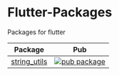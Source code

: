 # Flutter-Packages
Packages for flutter


| Package                                                                              | Pub                                                                                                      |
| ------------------------------------------------------------------------------------ | -------------------------------------------------------------------------------------------------------- |
| [string_utils](https://github.com/m-r-davari/Flutter-Packages/tree/master/string_utils)| [![pub package](https://img.shields.io/pub/v/string_utils.svg)](https://pub.dev/packages/string_utils)|


